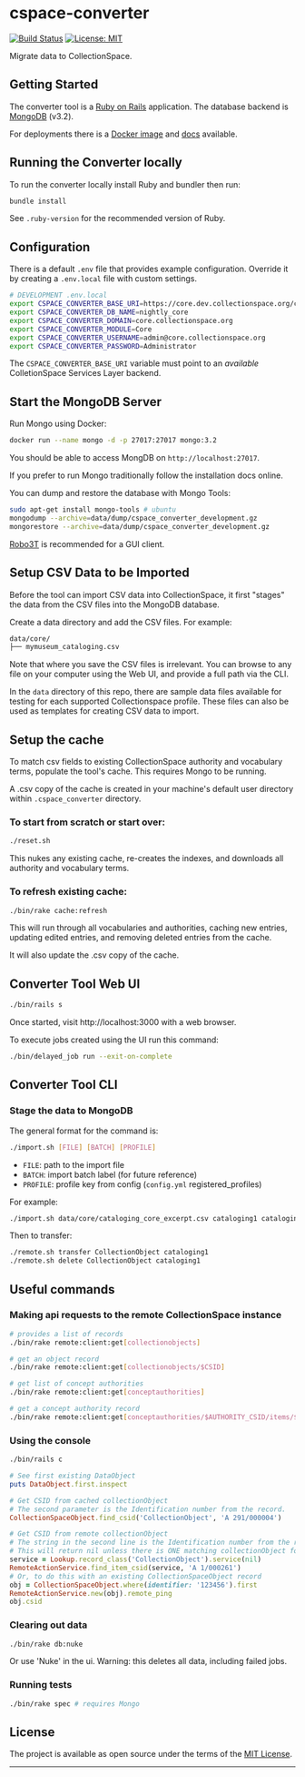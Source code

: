 # cspace-converter

[![Build Status](https://travis-ci.com/collectionspace/cspace-converter.svg?branch=master)](https://travis-ci.com/collectionspace/cspace-converter) [![License: MIT](https://img.shields.io/badge/license-MIT-blue.svg)](http://opensource.org/licenses/MIT)

Migrate data to CollectionSpace.

## Getting Started

The converter tool is a [Ruby on Rails](https://rubyonrails.org/) application.
The database backend is [MongoDB](https://www.mongodb.com/) (v3.2).

For deployments there is a [Docker image](https://hub.docker.com/repository/docker/collectionspace/cspace-converter) and [docs](docs/DEPLOYMENT.md) available.

## Running the Converter locally

To run the converter locally install Ruby and bundler then run:

```bash
bundle install
```

See `.ruby-version` for the recommended version of Ruby.

## Configuration

There is a default `.env` file that provides example configuration. Override it
by creating a `.env.local` file with custom settings.

```bash
# DEVELOPMENT .env.local
export CSPACE_CONVERTER_BASE_URI=https://core.dev.collectionspace.org/cspace-services
export CSPACE_CONVERTER_DB_NAME=nightly_core
export CSPACE_CONVERTER_DOMAIN=core.collectionspace.org
export CSPACE_CONVERTER_MODULE=Core
export CSPACE_CONVERTER_USERNAME=admin@core.collectionspace.org
export CSPACE_CONVERTER_PASSWORD=Administrator
```

The `CSPACE_CONVERTER_BASE_URI` variable must point to an _available_ ColletionSpace
Services Layer backend.

## Start the MongoDB Server

Run Mongo using Docker:

```bash
docker run --name mongo -d -p 27017:27017 mongo:3.2
```

You should be able to access MongDB on `http://localhost:27017`.

If you prefer to run Mongo traditionally follow the installation docs online.

You can dump and restore the database with Mongo Tools:

```bash
sudo apt-get install mongo-tools # ubuntu
mongodump --archive=data/dump/cspace_converter_development.gz
mongorestore --archive=data/dump/cspace_converter_development.gz
```

[Robo3T](https://robomongo.org/download) is recommended for a GUI client.

## Setup CSV Data to be Imported

Before the tool can import CSV data into CollectionSpace, it first "stages" the
data from the CSV files into the MongoDB database.

Create a data directory and add the CSV files. For example:

```txt
data/core/
├── mymuseum_cataloging.csv
```

Note that where you save the CSV files is irrelevant. You can browse to any file on your computer using the Web UI, and provide a full path via the CLI.

In the `data` directory of this repo, there are sample data files available for testing for each supported
Collectionspace profile. These files can also be used as templates for creating CSV data to import.

## Setup the cache

To match csv fields to existing CollectionSpace authority and vocabulary terms, populate the tool's cache. This requires Mongo to be running.

A .csv copy of the cache is created in your machine's default user directory within `.cspace_converter` directory.

### To start from scratch or start over:

```bash
./reset.sh
```

This nukes any existing cache, re-creates the indexes, and downloads all authority and vocabulary terms.

### To refresh existing cache:

``` bash
./bin/rake cache:refresh
```

This will run through all vocabularies and authorities, caching new entries, updating edited entries, and removing deleted entries from the cache.

It will also update the .csv copy of the cache.

## Converter Tool Web UI

```bash
./bin/rails s
```

Once started, visit http://localhost:3000 with a web browser.

To execute jobs created using the UI run this command:

```bash
./bin/delayed_job run --exit-on-complete
```

## Converter Tool CLI

### Stage the data to MongoDB

The general format for the command is:

```bash
./import.sh [FILE] [BATCH] [PROFILE]
```

- `FILE`: path to the import file
- `BATCH`: import batch label (for future reference)
- `PROFILE`: profile key from config (`config.yml` registered_profiles)

For example:

```bash
./import.sh data/core/cataloging_core_excerpt.csv cataloging1 cataloging
```

Then to transfer:

```bash
./remote.sh transfer CollectionObject cataloging1
./remote.sh delete CollectionObject cataloging1
```

## Useful commands

### Making api requests to the remote CollectionSpace instance

```bash
# provides a list of records
./bin/rake remote:client:get[collectionobjects]

# get an object record
./bin/rake remote:client:get[collectionobjects/$CSID]

# get list of concept authorities
./bin/rake remote:client:get[conceptauthorities]

# get a concept authority record
./bin/rake remote:client:get[conceptauthorities/$AUTHORITY_CSID/items/$TERM_CSID]
```

### Using the console

```bash
./bin/rails c
```

``` ruby
# See first existing DataObject
puts DataObject.first.inspect

# Get CSID from cached collectionObject
# The second parameter is the Identification number from the record.
CollectionSpaceObject.find_csid('CollectionObject', 'A 291/000004')

# Get CSID from remote collectionObject
# The string in the second line is the Identification number from the record.
# This will return nil unless there is ONE matching collectionObject found
service = Lookup.record_class('CollectionObject').service(nil)
RemoteActionService.find_item_csid(service, 'A 1/000261')
# Or, to do this with an existing CollectionSpaceObject record
obj = CollectionSpaceObject.where(identifier: '123456').first
RemoteActionService.new(obj).remote_ping
obj.csid
```

### Clearing out data

```bash
./bin/rake db:nuke
```

Or use 'Nuke' in the ui. Warning: this deletes all data, including failed jobs.

### Running tests

```bash
./bin/rake spec # requires Mongo
```

## License

The project is available as open source under the terms of the [MIT License](http://opensource.org/licenses/MIT).

---
